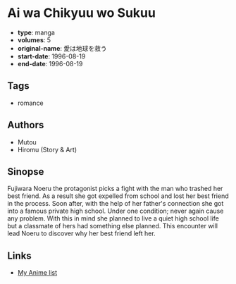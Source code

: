 # Ai wa Chikyuu wo Sukuu

-   **type**: manga
-   **volumes**: 5
-   **original-name**: 愛は地球を救う
-   **start-date**: 1996-08-19
-   **end-date**: 1996-08-19

## Tags

-   romance

## Authors

-   Mutou
-   Hiromu (Story & Art)

## Sinopse

Fujiwara Noeru the protagonist picks a fight with the man who trashed her best friend. As a result she got expelled from school and lost her best friend in the process. Soon after, with the help of her father's connection she got into a famous private high school. Under one condition; never again cause any problem. With this in mind she planned to live a quiet high school life but a classmate of hers had something else planned. This encounter will lead Noeru to discover why her best friend left her.

## Links

-   [My Anime list](https://myanimelist.net/manga/21182/Ai_wa_Chikyuu_wo_Sukuu)

